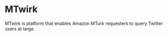 MTwirk
======

MTwirk is platform that enables Amazon MTurk requesters to query Twitter users at large.
